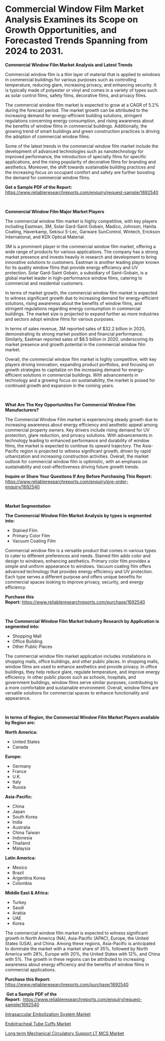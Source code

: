 <p><h1>Commercial Window Film Market Analysis Examines its Scope on Growth Opportunities, and Forecasted Trends Spanning from 2024 to 2031.</h1></p><p><strong>Commercial Window Film Market Analysis and Latest Trends</strong></p>
<p><p>Commercial window film is a thin layer of material that is applied to windows in commercial buildings for various purposes such as controlling temperature, reducing glare, increasing privacy, and enhancing security. It is typically made of polyester or vinyl and comes in a variety of types such as solar control films, safety films, decorative films, and privacy films.</p><p>The commercial window film market is expected to grow at a CAGR of 5.2% during the forecast period. The market growth can be attributed to the increasing demand for energy-efficient building solutions, stringent regulations concerning energy consumption, and rising awareness about the benefits of window films in commercial buildings. Additionally, the growing trend of smart buildings and green construction practices is driving the adoption of commercial window films.</p><p>Some of the latest trends in the commercial window film market include the development of advanced technologies such as nanotechnology for improved performance, the introduction of specialty films for specific applications, and the rising popularity of decorative films for branding and aesthetics. Moreover, the shift towards sustainable building practices and the increasing focus on occupant comfort and safety are further boosting the demand for commercial window films.</p></p>
<p><strong>Get a Sample PDF of the Report:&nbsp;</strong> <a href="https://www.reliableresearchreports.com/enquiry/request-sample/1692540">https://www.reliableresearchreports.com/enquiry/request-sample/1692540</a></p>
<p>&nbsp;</p>
<p><strong>Commercial Window Film Major Market Players</strong></p>
<p><p>The commercial window film market is highly competitive, with key players including Eastman, 3M, Solar Gard-Saint Gobain, Madico, Johnson, Hanita Coating, Haverkamp, Sekisui S-Lec, Garware SunControl, Wintech, Erickson International, and KDX Optical Material.</p><p>3M is a prominent player in the commercial window film market, offering a wide range of products for various applications. The company has a strong market presence and invests heavily in research and development to bring innovative solutions to customers. Eastman is another leading player known for its quality window films that provide energy efficiency and UV protection. Solar Gard-Saint Gobain, a subsidiary of Saint-Gobain, is a global market leader in high-performance window films, catering to commercial and residential customers.</p><p>In terms of market growth, the commercial window film market is expected to witness significant growth due to increasing demand for energy-efficient solutions, rising awareness about the benefits of window films, and stringent regulations regarding energy consumption in commercial buildings. The market size is projected to expand further as more industries and sectors adopt window films for various purposes.</p><p>In terms of sales revenue, 3M reported sales of $32.2 billion in 2020, demonstrating its strong market position and financial performance. Similarly, Eastman reported sales of $8.5 billion in 2020, underscoring its market presence and growth potential in the commercial window film market.</p><p>Overall, the commercial window film market is highly competitive, with key players driving innovation, expanding product portfolios, and focusing on growth strategies to capitalize on the increasing demand for energy-efficient solutions in commercial buildings. With advancements in technology and a growing focus on sustainability, the market is poised for continued growth and expansion in the coming years.</p></p>
<p>&nbsp;</p>
<p><strong>What Are The Key Opportunities For Commercial Window Film Manufacturers?</strong></p>
<p><p>The Commercial Window Film market is experiencing steady growth due to increasing awareness about energy efficiency and aesthetic appeal among commercial property owners. Key drivers include rising demand for UV protection, glare reduction, and privacy solutions. With advancements in technology leading to enhanced performance and durability of window films, the market is expected to continue its upward trajectory. The Asia-Pacific region is projected to witness significant growth, driven by rapid urbanization and increasing construction activities. Overall, the market outlook for commercial window film is optimistic, with an emphasis on sustainability and cost-effectiveness driving future growth trends.</p></p>
<p><strong>Inquire or Share Your Questions If Any Before Purchasing This Report:</strong> <a href="https://www.reliableresearchreports.com/enquiry/pre-order-enquiry/1692540">https://www.reliableresearchreports.com/enquiry/pre-order-enquiry/1692540</a></p>
<p>&nbsp;</p>
<p><strong>Market Segmentation</strong></p>
<p><strong>The Commercial Window Film Market Analysis by types is segmented into:</strong></p>
<p><ul><li>Stained Film</li><li>Primary Color Film</li><li>Vacuum Coating Film</li></ul></p>
<p><p>Commercial window film is a versatile product that comes in various types to cater to different preferences and needs. Stained film adds color and design to windows, enhancing aesthetics. Primary color film provides a simple and uniform appearance to windows. Vacuum coating film offers advanced technology that provides energy efficiency and UV protection. Each type serves a different purpose and offers unique benefits for commercial spaces looking to improve privacy, security, and energy efficiency.</p></p>
<p><strong>Purchase this Report:&nbsp;</strong><a href="https://www.reliableresearchreports.com/purchase/1692540">https://www.reliableresearchreports.com/purchase/1692540</a></p>
<p>&nbsp;</p>
<p><strong>The Commercial Window Film Market Industry Research by Application is segmented into:</strong></p>
<p><ul><li>Shopping Mall</li><li>Office Building</li><li>Other Public Places</li></ul></p>
<p><p>The commercial window film market application includes installations in shopping malls, office buildings, and other public places. In shopping malls, window films are used to enhance aesthetics and provide privacy. In office buildings, they help reduce glare, regulate temperature, and improve energy efficiency. In other public places such as schools, hospitals, and government buildings, window films serve similar purposes, contributing to a more comfortable and sustainable environment. Overall, window films are versatile solutions for commercial spaces to enhance functionality and appearance.</p></p>
<p>&nbsp;</p>
<p><strong>In terms of Region, the Commercial Window Film Market Players available by Region are:</strong></p>
<p>
    <p> <strong> North America: </strong>
        <ul>
            <li>United States</li>
            <li>Canada</li>
        </ul>
        </p> 
    <p> <strong> Europe: </strong>
        <ul>
            <li>Germany</li>
            <li>France</li>
            <li>U.K.</li>
            <li>Italy</li>
            <li>Russia</li>
        </ul>
        </p> 
    <p> <strong> Asia-Pacific: </strong>
        <ul>
            <li>China</li>
            <li>Japan</li>
            <li>South Korea</li>
            <li>India</li>
            <li>Australia</li>
            <li>China Taiwan</li>
            <li>Indonesia</li>
            <li>Thailand</li>
            <li>Malaysia</li>
        </ul>
        </p> 
    <p> <strong> Latin America: </strong>
        <ul>
            <li>Mexico</li>
            <li>Brazil</li>
            <li>Argentina Korea</li>
            <li>Colombia</li>
        </ul>
        </p> 
    <p> <strong> Middle East & Africa: </strong>
        <ul>
            <li>Turkey</li>
            <li>Saudi</li>
            <li>Arabia</li>
            <li>UAE</li>
            <li>Korea</li>
        </ul>
    </p>
    </p>
<p><p>The commercial window film market is expected to witness significant growth in North America (NA), Asia-Pacific (APAC), Europe, the United States (USA), and China. Among these regions, Asia-Pacific is anticipated to dominate the market with a market share of 35%, followed by North America with 28%, Europe with 20%, the United States with 12%, and China with 5%. The growth in these regions can be attributed to increasing awareness about energy efficiency and the benefits of window films in commercial applications.</p></p>
<p><strong>Purchase this Report: </strong><a href="https://www.reliableresearchreports.com/purchase/1692540">https://www.reliableresearchreports.com/purchase/1692540</a></p>
<p>&nbsp;<strong>Get a Sample PDF of the Report:&nbsp;&nbsp;</strong><a href="https://www.reliableresearchreports.com/enquiry/request-sample/1692540">https://www.reliableresearchreports.com/enquiry/request-sample/1692540</a></p>
<p><strong></strong></p>
<p><p><a href="https://view.publitas.com/reportprime-1/intrasaccular-embolization-system-market-insights-market-players-and-forecast-till-2030/">Intrasaccular Embolization System Market</a></p><p><a href="https://view.publitas.com/reportprime-1/endotracheal-tube-cuffs-market-share-market-new-trends-analysis-report-by-type-by-application-by-end-use-by-region-and-segment-forecasts-2023-2030/">Endotracheal Tube Cuffs Market</a></p><p><a href="https://view.publitas.com/reportprime-1/long-term-mechanical-circulatory-support-lt-mcs-market-offers-provide-insightful-data-for-the-time-period-from-2023-to-2030-and-also-provide-analysis-based-on-application-type-and-region/">Long term Mechanical Circulatory Support LT MCS Market</a></p></p>